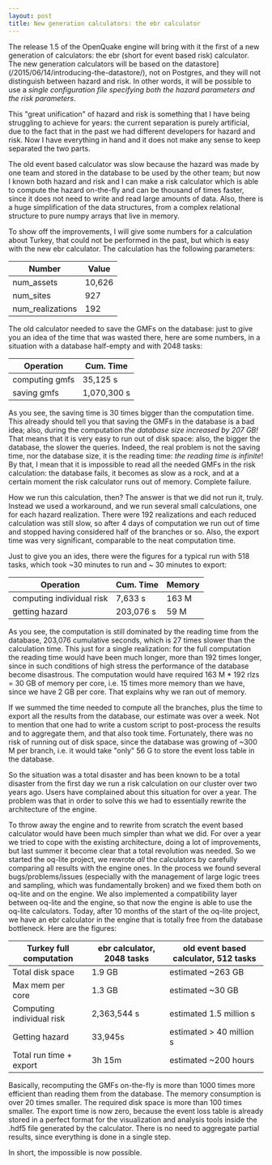 ```yaml
---
layout: post
title: New generation calculators: the ebr calculator
---
```


The release 1.5 of the OpenQuake engine will bring with it the first
of a new generation of calculators: the ebr (short for event based
risk) calculator. The new generation calculators will be based on the
datastore](/2015/06/14/introducing-the-datastore/), not on Postgres,
and they will not distinguish between hazard and risk. In other words,
it will be possible to use a *single configuration file specifying
both the hazard parameters and the risk parameters*.

This "great unification" of hazard and risk is something that I have
being struggling to achieve for years: the current separation is purely
artificial, due to the fact that in the past we had different
developers for hazard and risk. Now I have everything in hand and
it does not make any sense to keep separated the two parts.

The old event based calculator was slow because the hazard was made by
one team and stored in the database to be used by the other team; but
now I known both hazard and risk and I can make a risk calculator
which is able to compute the hazard on-the-fly and can be thousand of
times faster, since it does not need to write and read large amounts
of data. Also, there is a huge simplification of the data structures,
from a complex relational structure to pure numpy arrays that live in
memory.

To show off the improvements, I will give some numbers for a calculation
about Turkey, that could not be performed in the past, but which is
easy with the new ebr calculator. The calculation has the following
parameters:

Number          | Value
----------------|-------
num_assets      | 10,626
num_sites       | 927
num_realizations| 192

The old calculator needed to save the GMFs on the database: just
to give you an idea of the time that was wasted there, here are
some numbers, in a situation with a database half-empty and with
2048 tasks:

Operation              | Cum. Time
-----------------------|-----------
computing gmfs         | 35,125 s
saving gmfs 	       | 1,070,300 s

As you see, the saving time is 30 times bigger than the computation
time.  This already should tell you that saving the GMFs in the
database is a bad idea; also, during the computation *the database
size increased by 207 GB!* That means that it is very easy to run out
of disk space: also, the bigger the database, the slower the
queries. Indeed, the real problem is not the saving time, nor the
database size, it is the reading time: *the reading time is infinite*!
By that, I mean that it is impossible to read all the needed GMFs in
the risk calculation: the database fails, it becomes as slow as a
rock, and at a certain moment the risk calculator runs out of
memory. Complete failure.

How we run this calculation, then? The answer is that we did not run
it, truly.  Instead we used a workaround, and we run several small
calculations, one for each hazard realization. There were 192
realizations and each reduced calculation was still slow, so after 4
days of computation we run out of time and stopped having considered
half of the branches or so. Also, the export time was very
significant, comparable to the neat computation time.

Just to give you an ides, there were the figures for a typical run with 518
tasks, which took ~30 minutes to run and ~ 30 minutes to export:

Operation              | Cum. Time | Memory
-----------------------|-----------|--------
computing individual risk | 7,633 s| 163 M
getting hazard | 203,076 s| 59 M

As you see, the computation is still dominated by the reading time from
the database, 203,076 cumulative seconds, which is 27 times slower than
the calculation time. This just for a single realization: for the full
computation the reading time would have been much longer, more than
192 times longer, since in such conditions of high stress the performance
of the database become disastrous. The computation would have required
163 M * 192 rlzs = 30 GB of memory per core, i.e. 15 times more
memory than we have, since we have 2 GB per core. That explains why
we ran out of memory.

If we summed the time needed to compute all the branches, plus the time to
export all the results from the database, our estimate was over a week.
Not to mention that one had to write a custom script to post-process the results
and to aggregate them, and that also took time. Fortunately, there was no
risk of running out of disk space, since the database was growing of ~300 M
per branch, i.e. it would take "only" 56 G to store the event loss table
in the database.

So the situation was a total disaster and has been known to be a total
disaster from the first day we run a risk calculation on our cluster over two
years ago. Users have complained about this situation for over a year.
The problem was that in order to solve this we had to essentially rewrite
the architecture of the engine.

To throw away the engine and to rewrite from scratch the
event based calculator would have been much simpler than what we did.
For over a year we tried to cope with the existing architecture, doing
a lot of improvements, but last summer it become clear that a total
revolution was needed. So we started the oq-lite project, we rewrote
*all* the calculators by carefully comparing all results with the
engine ones. In the process we found several bugs/problems/issues
(especially with the management of large logic trees and sampling, which was
fundamentally broken) and we fixed them both on oq-lite and on the
engine.  We also implemented a compatibility layer between oq-lite and
the engine, so that now the engine is able to use the oq-lite
calculators.  Today, after 10 months of the start of the oq-lite
project, we have an ebr calculator in the engine that is totally free
from the database bottleneck. Here are the figures:

Turkey full computation  | ebr calculator, 2048 tasks | old event based calculator, 512 tasks
-------------------------|----------------|----------------------------
Total disk space | 1.9 GB | estimated ~263 GB
Max mem per core | 1.3 GB | estimated ~30 GB
Computing individual risk | 2,363,544 s | estimated 1.5 million s
Getting hazard | 33,945s | estimated > 40 million s
Total run time + export   | 3h 15m | estimated ~200 hours

Basically, recomputing the GMFs on-the-fly is more than 1000 times
more efficient than reading them from the database. The memory
consumption is over 20 times smaller. The required
disk space is more than 100 times smaller. The export time is now
zero, because the event loss table is already stored in a perfect
format for the visualization and analysis tools inside the .hdf5
file generated by the calculator. There is no need to aggregate
partial results, since everything is done in a single step.

In short, the impossible is now possible.
